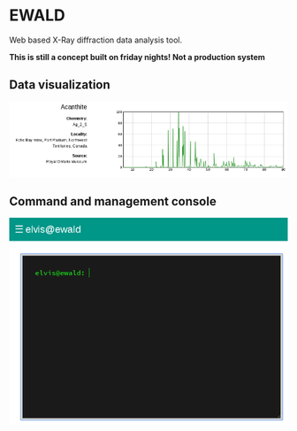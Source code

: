 # EWALD

Web based X-Ray diffraction data analysis tool.

**This is still a concept built on friday nights! Not a production system**

## Data visualization

![](https://github.com/bytebrew/ewald/blob/master/screenshots/samples_screenshot.png)

## Command and management console

![](https://github.com/bytebrew/ewald/blob/master/screenshots/console_screenshot.png)
